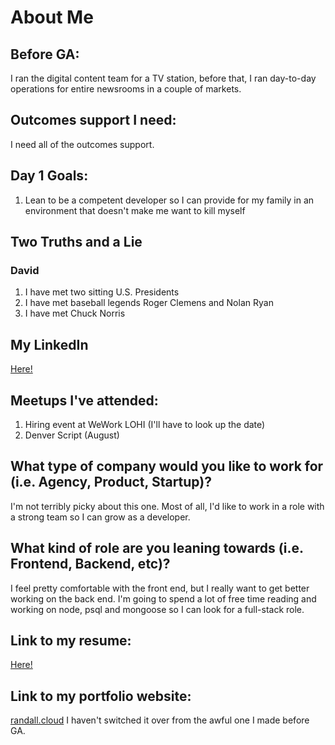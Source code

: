 # About Me

## Before GA:
I ran the digital content team for a TV station, before that, I ran day-to-day operations for entire newsrooms in a couple of markets.

## Outcomes support I need:
I need all of the outcomes support.

## Day 1 Goals:
1. Lean to be a competent developer so I can provide for my family in an environment that doesn't make me want to kill myself

## Two Truths and a Lie

### David
1. I have met two sitting U.S. Presidents
2. I have met baseball legends Roger Clemens and Nolan Ryan
3. I have met Chuck Norris

## My LinkedIn
[Here!](https://www.linkedin.com/in/david-randall-86237030/)

## Meetups I've attended:
1. Hiring event at WeWork LOHI (I'll have to look up the date)
2. Denver Script (August)

## What type of company would you like to work for (i.e. Agency, Product, Startup)?
I'm not terribly picky about this one.  Most of all, I'd like to work in a role with a strong team so I can grow as a developer.

## What kind of role are you leaning towards (i.e. Frontend, Backend, etc)?
I feel pretty comfortable with the front end, but I really want to get better working on the back end.  I'm going to spend a lot of free time reading and working on node, psql and mongoose so I can look for a full-stack role.

## Link to my resume: 
[Here!](David_Randall_Resume.pdf)

## Link to my portfolio website: 
[randall.cloud](http://www.randall.cloud) I haven't switched it over from the awful one I made before GA.
